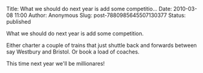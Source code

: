 Title: What we should do next year is add some competitio...
Date: 2010-03-08 11:00
Author: Anonymous
Slug: post-7880985645507130377
Status: published

What we should do next year is add some competition.  
  
Either charter a couple of trains that just shuttle back and forwards between say Westbury and Bristol. Or book a load of coaches.  
  
This time next year we'll be millionares!
